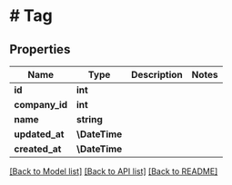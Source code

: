 # # Tag

## Properties

Name | Type | Description | Notes
------------ | ------------- | ------------- | -------------
**id** | **int** |  |
**company_id** | **int** |  |
**name** | **string** |  |
**updated_at** | **\DateTime** |  |
**created_at** | **\DateTime** |  |

[[Back to Model list]](../../README.md#models) [[Back to API list]](../../README.md#endpoints) [[Back to README]](../../README.md)
